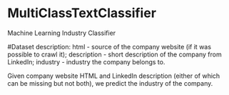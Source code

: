 # MultiClassTextClassifier


Machine Learning Industry Classifier

#Dataset description: 
html - source of the company website (if it was possible to crawl it);
description - short description of the company from LinkedIn;
industry - industry the company belongs to.

Given company website HTML and LinkedIn description (either of which can be missing but not both), we predict the industry of the company.
